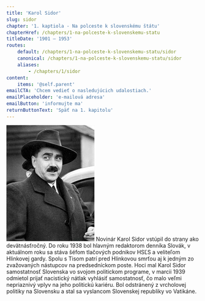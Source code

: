```yaml
---
title: 'Karol Sidor'
slug: sidor
chapter: '1. kaptiola - Na polceste k slovenskému štátu'
chapterHref: /chapters/1-na-polceste-k-slovenskemu-statu
titleDate: '1901 – 1953'
routes:
    default: /chapters/1-na-polceste-k-slovenskemu-statu/sidor
    canonical: /chapters/1-na-polceste-k-slovenskemu-statu/sidor
    aliases:
        - /chapters/1/sidor
content:
    items: '@self.parent'
emailCTA: 'Chcem vedieť o nasledujúcich udalostiach.'
emailPlaceholder: 'e-mailová adresa'
emailButton: 'informujte ma'
returnButtonText: 'Späť na 1. kapitolu'
---
```


[![Neznámy autor - Karol Sidor na letisku vo Varšave, 1938, Poľský národný digitálny archív](Karol_Sidor_1938_WIKIPEDIA.jpg "Neznámy autor - Karol Sidor na letisku vo Varšave")](https://sk.wikipedia.org/wiki/Karol_Sidor)
<span class="drop-cap">N</span>ovinár Karol Sidor vstúpil do strany ako devätnásťročný. Do roku 1938 bol hlavným redaktorom denníka Slovák, v aktuálnom roku sa stáva šéfom tlačových podnikov HSĽS a veliteľom Hlinkovej gardy. Spolu s Tisom patrí pred Hlinkovou smrťou aj k jedným zo zvažovaných nástupcov na predsedníckom poste. Hoci mal Karol Sidor samostatnosť Slovenska vo svojom politickom programe, v marcii 1939 odmietol prijať nacistický nátlak vyhlásiť samostatnosť, čo malo veľmi nepriaznivý vplyv na jeho politickú kariéru. Bol odstránený z vrcholovej politiky na Slovensku a stal sa vyslancom Slovenskej republiky vo Vatikáne.

